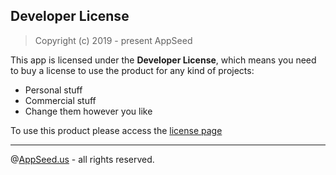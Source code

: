 ## Developer License

> Copyright (c) 2019 - present AppSeed

This app is licensed under the **Developer License**, which means you need to buy a license to use the product for any kind of projects:

- Personal stuff
- Commercial stuff
- Change them however you like

To use this product please access the [license page](https://appseed.us/pricing)

---
@[AppSeed.us](https://appseed.us) - all rights reserved.
